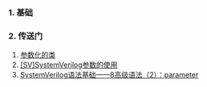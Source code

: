 ### 1. 基础
### 2. 传送门
1. [参数化的类]([参数化的类](https://blog.csdn.net/weixin_40634003/article/details/121842749?spm=1001.2101.3001.6650.1&utm_medium=distribute.pc_relevant.none-task-blog-2%7Edefault%7ECTRLIST%7ERate-1-121842749-blog-121783996.235%5Ev38%5Epc_relevant_yljh&depth_1-utm_source=distribute.pc_relevant.none-task-blog-2%7Edefault%7ECTRLIST%7ERate-1-121842749-blog-121783996.235%5Ev38%5Epc_relevant_yljh&utm_relevant_index=2)https://blog.csdn.net/weixin_40634003/article/details/121842749?spm=1001.2101.3001.6650.1&utm_medium=distribute.pc_relevant.none-task-blog-2%7Edefault%7ECTRLIST%7ERate-1-121842749-blog-121783996.235%5Ev38%5Epc_relevant_yljh&depth_1-utm_source=distribute.pc_relevant.none-task-blog-2%7Edefault%7ECTRLIST%7ERate-1-121842749-blog-121783996.235%5Ev38%5Epc_relevant_yljh&utm_relevant_index=2)
2. [[SV]SystemVerilog参数的使用](https://blog.csdn.net/gsjthxy/article/details/105309754)
3. [SystemVerilog语法基础——8高级语法（2）：parameter](https://blog.csdn.net/weixin_42454243/article/details/124296920)
